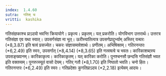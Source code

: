 ```yaml
---
index:  1.4.60
sutra:  गतिश् च
vritti:  kashika 
---
```


गतिसंज्ञकाश्च प्राऽदयो भवन्ति क्रियायोगे। प्रकृत्य। प्रकृतम्। यत् प्रकरोति। योगविभाग उत्तरार्थः। उत्तरत्र गतिसंज्ञा एव यथा स्यात्। उपसर्गसंज्ञा मा भूत्। ऊरीस्यातित्यत्र उपसर्गप्रादुर्भ्याम् अस्तिर् यच्परः (*8,3.87) इति षत्वं प्रसज्येत। चकरः संज्ञासमावेशार्थः। प्रणीतम्। अभिषिक्तम्। गतिरनन्तरः (*6,2.49) इति स्वरः, उपसर्गात् (*8,4.14) (*8,3.65) इति णत्वषत्वे च भवतः। कारिकाशब्दस्य उपसङ्ख्यानम्। कारिकाकृत्य। कारिकाकृतम्। यत् कारिका करोति। पुनश्चनसौ छन्दसि गतिसंज्ञौ भवत इति वक्तव्यम्। पुनरुत्स्यूतं वासो देयम्। गतिर् गतौ (*8,1.70) इति निघातो भवति। चनो हितः। गतिरनन्तरः (*6,2.49) इति स्वरः। गतिप्रदेशाः कुगतिप्राऽदय (*2,2.18) इत्येवम् आदयः।


